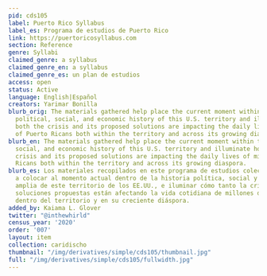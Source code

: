 ```yaml
---
pid: cds105
label: Puerto Rico Syllabus
label_es: Programa de estudios de Puerto Rico
link: https://puertoricosyllabus.com
section: Reference
genre: Syllabi
claimed_genre: a syllabus
claimed_genre_en: a syllabus
claimed_genre_es: un plan de estudios
access: open
status: Active
language: English|Español
creators: Yarimar Bonilla
blurb_orig: The materials gathered help place the current moment within the larger
  political, social, and economic history of this U.S. territory and illuminate how
  both the crisis and its proposed solutions are impacting the daily lives of millions
  of Puerto Ricans both within the territory and across its growing diaspora.
blurb_en: The materials gathered help place the current moment within the larger political,
  social, and economic history of this U.S. territory and illuminate how both the
  crisis and its proposed solutions are impacting the daily lives of millions of Puerto
  Ricans both within the territory and across its growing diaspora.
blurb_es: Los materiales recopilados en este programa de estudios colectivo ayudan
  a colocar al momento actual dentro de la historia política, social y económica más
  amplia de este territorio de los EE.UU., e iluminar cómo tanto la crisis como sus
  soluciones propuestas están afectando la vida cotidiana de millones de puertorriqueños
  dentro del territorio y en su creciente diáspora.
added_by: Kaiama L. Glover
twitter: "@inthewhirld"
census_year: '2020'
order: '007'
layout: item
collection: caridischo
thumbnail: "/img/derivatives/simple/cds105/thumbnail.jpg"
full: "/img/derivatives/simple/cds105/fullwidth.jpg"
---
```

